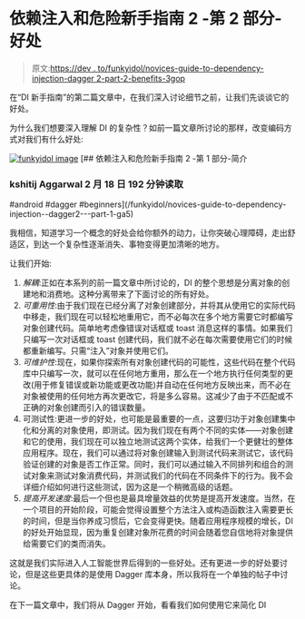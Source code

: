 # 依赖注入和危险新手指南 2 -第 2 部分-好处

> 原文:[https://dev . to/funkyidol/novices-guide-to-dependency-injection-dagger 2-part-2-benefits-3gop](https://dev.to/funkyidol/novices-guide-to-dependency-injection-dagger2-part-2-benefits-3gop)

在“DI 新手指南”的第二篇文章中，在我们深入讨论细节之前，让我们先谈谈它的好处。

为什么我们想要深入理解 DI 的复杂性？如前一篇文章所讨论的那样，改变编码方式对我们有什么好处:

[![funkyidol image](../Images/bad2a0d742dbe7b18e3226300c7c50e6.png)](/funkyidol) [## 依赖注入和危险新手指南 2 -第 1 部分-简介

### kshitij Aggarwal 2 月 18 日 192 分钟读取

#android #dagger #beginners](/funkyidol/novices-guide-to-dependency-injection--dagger2---part-1-ga5)

我相信，知道学习一个概念的好处会给你额外的动力，让你突破心理障碍，走出舒适区，到达一个复杂性逐渐消失、事物变得更加清晰的地方。

让我们开始:

1.  *解耦*:正如在本系列的前一篇文章中所讨论的，DI 的整个思想是分离对象的创建地和消费地。这种分离带来了下面讨论的所有好处。
2.  *可重用性*:由于我们现在已经分离了对象创建部分，并将其从使用它的实际代码中移走，我们现在可以轻松地重用它，而不必每次在多个地方需要它时都编写对象创建代码。简单地考虑像错误对话框或 toast 消息这样的事情。如果我们只编写一次对话框或 toast 创建代码，我们就不必在每次需要使用它们的时候都重新编写。只需“注入”对象并使用它们。
3.  *可维护性*:现在，如果你探索所有对象创建代码的可能性，这些代码在整个代码库中只编写一次，就可以在任何地方重用，那么在一个地方执行任何类型的更改(用于修复错误或新功能或更改功能)并自动在任何地方反映出来，而不必在对象被使用的任何地方再次更改它，将是多么容易。这减少了由于不匹配或不正确的对象创建而引入的错误数量。
4.  可测试性:更进一步的好处，也可能是最重要的一点，这要归功于对象创建集中化和分离的对象使用，即测试。因为我们现在有两个不同的实体——对象创建和它的使用，我们现在可以独立地测试这两个实体，给我们一个更健壮的整体应用程序。现在，我们可以通过将对象创建输入到测试代码来测试它，该代码验证创建的对象是否工作正常。同时，我们可以通过输入不同排列和组合的测试对象来测试对象消费代码，并测试我们的代码在不同条件下的行为。我不会详细介绍如何进行这些测试，因为这是一个稍微高级的话题。
5.  *提高开发速度*:最后一个但也是最具增量效益的优势是提高开发速度。当然，在一个项目的开始阶段，可能会觉得设置整个方法注入或构造函数注入需要更长的时间，但是当你养成习惯后，它会变得更快。随着应用程序规模的增长，DI 的好处开始显现，因为重复创建对象所花费的时间会随着您自信地将对象提供给需要它们的类而消失。

这就是我们实际进入人工智能世界后得到的一些好处。还有更进一步的好处要讨论，但是这些更具体的是使用 Dagger 库本身，所以我将在一个单独的帖子中讨论。

在下一篇文章中，我们将从 Dagger 开始，看看我们如何使用它来简化 DI